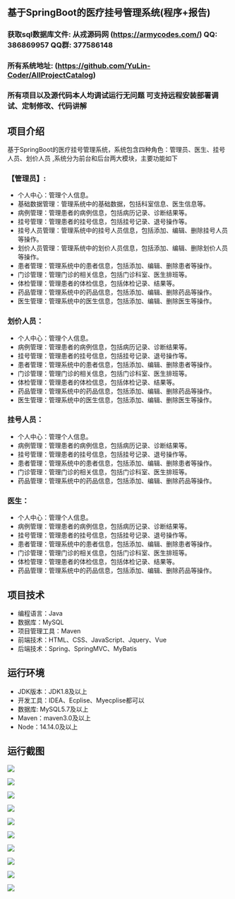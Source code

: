 ## 基于SpringBoot的医疗挂号管理系统(程序+报告)

###  获取sql数据库文件: 从戎源码网 (https://armycodes.com/) QQ: 386869957 QQ群: 377586148
###  所有系统地址: (https://github.com/YuLin-Coder/AllProjectCatalog) 
###  所有项目以及源代码本人均调试运行无问题 可支持远程安装部署调试、定制修改、代码讲解

## 项目介绍
基于SpringBoot的医疗挂号管理系统，系统包含四种角色：管理员、医生、挂号人员、划价人员	,系统分为前台和后台两大模块，主要功能如下

### 【管理员】:
- 个人中心：管理个人信息。
- 基础数据管理：管理系统中的基础数据，包括科室信息、医生信息等。
- 病例管理：管理患者的病例信息，包括病历记录、诊断结果等。
- 挂号管理：管理患者的挂号信息，包括挂号记录、退号操作等。
- 挂号人员管理：管理系统中的挂号人员信息，包括添加、编辑、删除挂号人员等操作。
- 划价人员管理：管理系统中的划价人员信息，包括添加、编辑、删除划价人员等操作。
- 患者管理：管理系统中的患者信息，包括添加、编辑、删除患者等操作。
- 门诊管理：管理门诊的相关信息，包括门诊科室、医生排班等。
- 体检管理：管理患者的体检信息，包括体检记录、结果等。
- 药品管理：管理系统中的药品信息，包括添加、编辑、删除药品等操作。
- 医生管理：管理系统中的医生信息，包括添加、编辑、删除医生等操作。

### 划价人员：
- 个人中心：管理个人信息。
- 病例管理：管理患者的病例信息，包括病历记录、诊断结果等。
- 挂号管理：管理患者的挂号信息，包括挂号记录、退号操作等。
- 患者管理：管理系统中的患者信息，包括添加、编辑、删除患者等操作。
- 门诊管理：管理门诊的相关信息，包括门诊科室、医生排班等。
- 体检管理：管理患者的体检信息，包括体检记录、结果等。
- 药品管理：管理系统中的药品信息，包括添加、编辑、删除药品等操作。
- 医生管理：管理系统中的医生信息，包括添加、编辑、删除医生等操作。

### 挂号人员：
- 个人中心：管理个人信息。
- 病例管理：管理患者的病例信息，包括病历记录、诊断结果等。
- 挂号管理：管理患者的挂号信息，包括挂号记录、退号操作等。
- 患者管理：管理系统中的患者信息，包括添加、编辑、删除患者等操作。
- 门诊管理：管理门诊的相关信息，包括门诊科室、医生排班等。
- 药品管理：管理系统中的药品信息，包括添加、编辑、删除药品等操作。

### 医生：
- 个人中心：管理个人信息。
- 病例管理：管理患者的病例信息，包括病历记录、诊断结果等。
- 挂号管理：管理患者的挂号信息，包括挂号记录、退号操作等。
- 患者管理：管理系统中的患者信息，包括添加、编辑、删除患者等操作。
- 门诊管理：管理门诊的相关信息，包括门诊科室、医生排班等。
- 体检管理：管理患者的体检信息，包括体检记录、结果等。
- 药品管理：管理系统中的药品信息，包括添加、编辑、删除药品等操作。

## 项目技术
- 编程语言：Java
- 数据库：MySQL
- 项目管理工具：Maven
- 前端技术：HTML、CSS、JavaScript、Jquery、Vue
- 后端技术：Spring、SpringMVC、MyBatis

## 运行环境
- JDK版本：JDK1.8及以上
- 开发工具：IDEA、Ecplise、Myecplise都可以
- 数据库: MySQL5.7及以上
- Maven：maven3.0及以上
- Node：14.14.0及以上

## 运行截图
![](screenshot/1.png)

![](screenshot/2.png)

![](screenshot/3.png)

![](screenshot/4.png)

![](screenshot/5.png)

![](screenshot/6.png)

![](screenshot/7.png)

![](screenshot/8.png)

![](screenshot/9.png)

![](screenshot/10.png)